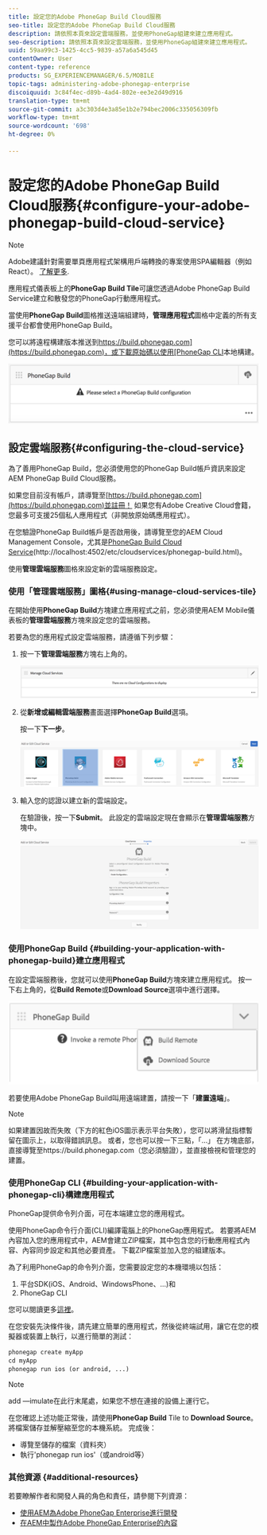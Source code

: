 ```yaml
---
title: 設定您的Adobe PhoneGap Build Cloud服務
seo-title: 設定您的Adobe PhoneGap Build Cloud服務
description: 請依照本頁來設定雲端服務，並使用PhoneGap組建來建立應用程式。
seo-description: 請依照本頁來設定雲端服務，並使用PhoneGap組建來建立應用程式。
uuid: 59aa99c3-1425-4cc5-9839-a57a6a545d45
contentOwner: User
content-type: reference
products: SG_EXPERIENCEMANAGER/6.5/MOBILE
topic-tags: administering-adobe-phonegap-enterprise
discoiquuid: 3c84f4ec-d89b-4ad4-802e-ee3e2d49d916
translation-type: tm+mt
source-git-commit: a3c303d4e3a85e1b2e794bec2006c335056309fb
workflow-type: tm+mt
source-wordcount: '698'
ht-degree: 0%

---
```



# 設定您的Adobe PhoneGap Build Cloud服務{#configure-your-adobe-phonegap-build-cloud-service}

>[!NOTE]
>
>Adobe建議針對需要單頁應用程式架構用戶端轉換的專案使用SPA編輯器（例如React）。 [了解更多](/help/sites-developing/spa-overview.md).

應用程式儀表板上的&#x200B;**PhoneGap Build Tile**&#x200B;可讓您透過Adobe PhoneGap Build Service建立和散發您的PhoneGap行動應用程式。

當使用&#x200B;**PhoneGap Build**&#x200B;圖格推送遠端組建時，**管理應用程式**&#x200B;圖格中定義的所有支援平台都會使用PhoneGap Build。

您可以將遠程構建版本推送到[https://build.phonegap.com](https://build.phonegap.com)，或下載原始碼以使用[PhoneGap CLI](https://docs.phonegap.com/references/phonegap-cli/)本地構建。

![PhoneGap Build Tile](assets/chlimage_1-60.png)

## 設定雲端服務{#configuring-the-cloud-service}

為了善用PhoneGap Build，您必須使用您的PhoneGap Build帳戶資訊來設定AEM PhoneGap Build Cloud服務。

如果您目前沒有帳戶，請導覽至[https://build.phonegap.com](https://build.phonegap.com)並註冊！ 如果您有Adobe Creative Cloud會籍，您最多可支援25個私人應用程式（非開放原始碼應用程式）。

在您驗證PhoneGap Build帳戶是否啟用後，請導覽至您的AEM Cloud Management Console，尤其是[PhoneGap Build Cloud Service](http://localhost:4502/etc/cloudservices/phonegap-build.html)(http://localhost:4502/etc/cloudservices/phonegap-build.html)。

使用&#x200B;**管理雲端服務**&#x200B;圖格來設定新的雲端服務設定。

### 使用「管理雲端服務」圖格{#using-manage-cloud-services-tile}

在開始使用&#x200B;**PhoneGap Build**&#x200B;方塊建立應用程式之前，您必須使用AEM Mobile儀表板的&#x200B;**管理雲端服務**&#x200B;方塊來設定您的雲端服務。

若要為您的應用程式設定雲端服務，請遵循下列步驟：

1. 按一下&#x200B;**管理雲端服務**&#x200B;方塊右上角的。

   ![chlimage_1-61](assets/chlimage_1-61.png)

1. 從&#x200B;**新增或編輯雲端服務**&#x200B;畫面選擇&#x200B;**PhoneGap Build**&#x200B;選項。

   按一下&#x200B;**下一步**。

   ![chlimage_1-62](assets/chlimage_1-62.png)

1. 輸入您的認證以建立新的雲端設定。

   在驗證後，按一下&#x200B;**Submit**。 此設定的雲端設定現在會顯示在&#x200B;**管理雲端服務**&#x200B;方塊中。

   ![chlimage_1-63](assets/chlimage_1-63.png)

### 使用PhoneGap Build {#building-your-application-with-phonegap-build}建立應用程式

在設定雲端服務後，您就可以使用&#x200B;**PhoneGap Build**&#x200B;方塊來建立應用程式。 按一下右上角的，從&#x200B;**Build Remote**&#x200B;或&#x200B;**Download Source**&#x200B;選項中進行選擇。

![chlimage_1-64](assets/chlimage_1-64.png)

若要使用Adobe PhoneGap Build叫用遠端建置，請按一下「**建置遠端**」。

>[!NOTE]
>
>如果建置因故而失敗（下方的紅色iOS圖示表示平台失敗），您可以將滑鼠指標暫留在圖示上，以取得錯誤訊息。 或者，您也可以按一下三點，「...」 在方塊底部，直接導覽至https://build.phonegap.com（您必須驗證），並直接檢視和管理您的建置。

### 使用PhoneGap CLI {#building-your-application-with-phonegap-cli}構建應用程式

PhoneGap提供命令列介面，可在本端建立您的應用程式。

使用PhoneGap命令行介面(CLI)編譯電腦上的PhoneGap應用程式。 若要將AEM內容加入您的應用程式中，AEM會建立ZIP檔案，其中包含您的行動應用程式內容、內容同步設定和其他必要資產。 下載ZIP檔案並加入您的組建版本。

為了利用PhoneGap的命令列介面，您需要設定您的本機環境以包括：

1. 平台SDK(iOS、Android、WindowsPhone、...)和
1. PhoneGap CLI

您可以閱讀更多[這裡](https://docs.phonegap.com/references/phonegap-cli/)。

在您安裝先決條件後，請先建立簡單的應用程式，然後從終端試用，讓它在您的模擬器或裝置上執行，以進行簡單的測試：

```xml
phonegap create myApp
cd myApp
phonegap run ios (or android, ...)
```

>[!NOTE]
>
>add —imulate在此行末尾處，如果您不想在連接的設備上運行它。

在您確認上述功能正常後，請使用&#x200B;**PhoneGap Build** Tile to **Download Source**。 將檔案儲存並解壓縮至您的本機系統。 完成後：

* 導覽至儲存的檔案（資料夾）
* 執行&#39;phonegap run ios&#39;（或android等）

### 其他資源 {#additional-resources}

若要瞭解作者和開發人員的角色和責任，請參閱下列資源：

* [使用AEM為Adobe PhoneGap Enterprise進行開發](/help/mobile/developing-in-phonegap.md)
* [在AEM中製作Adobe PhoneGap Enterprise的內容](/help/mobile/phonegap.md)
